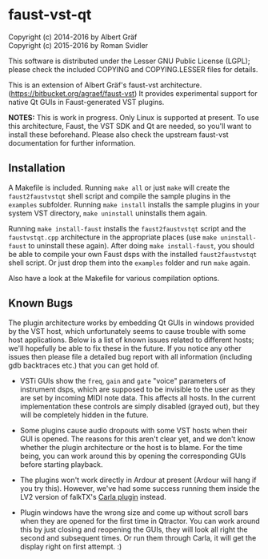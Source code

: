 # faust-vst-qt

Copyright (c) 2014-2016 by Albert Gräf  
Copyright (c) 2015-2016 by Roman Svidler

This software is distributed under the Lesser GNU Public License (LGPL);
please check the included COPYING and COPYING.LESSER files for details.

This is an extension of Albert Gräf's faust-vst
architecture. (https://bitbucket.org/agraef/faust-vst) It provides
experimental support for native Qt GUIs in Faust-generated VST plugins.

**NOTES:** This is work in progress. Only Linux is supported at present. To
use this architecture, Faust, the VST SDK and Qt are needed, so you'll want to
install these beforehand. Please also check the upstream faust-vst
documentation for further information.

## Installation

A Makefile is included. Running `make all` or just `make` will create the
`faust2faustvstqt` shell script and compile the sample plugins in the
`examples` subfolder. Running `make install` installs the sample plugins in
your system VST directory, `make uninstall` uninstalls them again.

Running `make install-faust` installs the `faust2faustvstqt` script and the
`faustvstqt.cpp` architecture in the appropriate places (use `make
uninstall-faust` to uninstall these again). After doing `make install-faust`,
you should be able to compile your own Faust dsps with the installed
`faust2faustvstqt` shell script. Or just drop them into the `examples` folder
and run `make` again.

Also have a look at the Makefile for various compilation options.

## Known Bugs

The plugin architecture works by embedding Qt GUIs in windows provided by the
VST host, which unfortunately seems to cause trouble with some host
applications. Below is a list of known issues related to different hosts;
we'll hopefully be able to fix these in the future. If you notice any other
issues then please file a detailed bug report with all information (including
gdb backtraces etc.) that you can get hold of.

- VSTi GUIs show the `freq`, `gain` and `gate` "voice" parameters of
  instrument dsps, which are supposed to be invisible to the user as they are
  set by incoming MIDI note data. This affects all hosts. In the current
  implementation these controls are simply disabled (grayed out), but they
  will be completely hidden in the future.

- Some plugins cause audio dropouts with some VST hosts when their GUI is
  opened. The reasons for this aren't clear yet, and we don't know whether the
  plugin architecture or the host is to blame. For the time being, you can
  work around this by opening the corresponding GUIs before starting playback.

- The plugins won't work directly in Ardour at present (Ardour will hang if
  you try this). However, we've had some success running them inside the LV2
  version of falkTX's [Carla plugin](https://github.com/falkTX/Carla) instead.

- Plugin windows have the wrong size and come up without scroll bars when they
  are opened for the first time in Qtractor. You can work around this by just
  closing and reopening the GUIs, they will look all right the second and
  subsequent times. Or run them through Carla, it will get the display right
  on first attempt. :)

